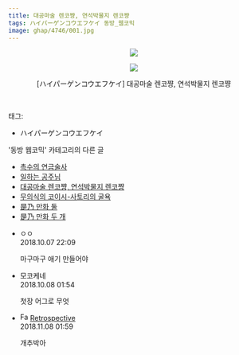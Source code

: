 ```yaml
---
title: 대공마술 렌코쨩, 연석박물지 렌코쨩
tags: ハイパーゲンコウエフケイ 동방_웹코믹
image: ghap/4746/001.jpg
---
```

<div class="article">
<p style="text-align: center; clear: none; float: none;"><img src="{{ site.nasurl }}/ghap/4746/001.jpg"/></p>
<p style="text-align: center; clear: none; float: none;"><img src="{{ site.nasurl }}/ghap/4746/002.jpg"/></p>
<p style="text-align: center; clear: none; float: none;">[ハイパーゲンコウエフケイ] 대공마술 렌코쨩, 연석박물지 렌코쨩</p>
<p><br/></p>
</div><div class="tagTrail">
<p>태그: </p>
<ul>
<li>ハイパーゲンコウエフケイ</li>
</ul>
</div><div class="another">
<p>'동방 웹코믹' 카테고리의 다른 글</p>
<ul>
<li><a href="/2018-10-09-ghap_4752">촉수의 연금술사</a></li>
<li><a href="/2018-10-09-ghap_4750">일하는 공주님</a></li>
<li><a href="/2018-10-07-ghap_4746">대공마술 렌코쨩, 연석박물지 렌코쨩</a></li>
<li><a href="/2018-10-07-ghap_4745">무의식의 코이시-사토리의 굴욕</a></li>
<li><a href="/2018-10-07-ghap_4744">是乃 만화 둘</a></li>
<li><a href="/2018-10-03-ghap_4735">是乃 만화 두 개</a></li>
</ul>
</div><div class="cb_module cb_fluid">
<div class="cb_wrt cb_profile">
<div class="comment">
<ul>
<li class="cb_thumb_off" id="comment15347809">
<div class="cb_comment_area">
<div class="cb_info_area">
<div class="cb_section">
<span class="cb_nick_name">ㅇㅇ</span>
</div>
<div class="cb_section">
<span class="cb_date">2018.10.07 22:09 </span>
</div>
</div>
<div class="cb_dsc_comment">
<p class="cb_dsc">
											마구마구 애기 만들어야
										</p>
</div>
</div></li>
<li class="cb_thumb_off" id="comment15347953">
<div class="cb_comment_area">
<div class="cb_info_area">
<div class="cb_section">
<span class="cb_nick_name">모코케네</span>
</div>
<div class="cb_section">
<span class="cb_date">2018.10.08 01:54 </span>
</div>
</div>
<div class="cb_dsc_comment">
<p class="cb_dsc">
											첫장 어그로 무엇
										</p>
</div>
</div></li>
<li class="cb_thumb_off" id="comment15369430">
<div class="cb_comment_area">
<div class="cb_info_area">
<div class="cb_section">
<span class="cb_nick_name"><img alt="Favicon of http://retropective53.tistory.com" height="16" onerror="this.onerror=null;this.parentNode.removeChild(this)" src="http://retropective53.tistory.com/favicon.ico" width="16"/> <a href="http://retropective53.tistory.com" onclick="return openLinkInNewWindow(this)">Retrospective</a></span>
</div>
<div class="cb_section">
<span class="cb_date">2018.11.08 01:59 </span>
</div>
</div>
<div class="cb_dsc_comment">
<p class="cb_dsc">
											개추박아
										</p>
</div>
</div></li>
</ul>
</div>
</div><!-- commentList close -->
</div>